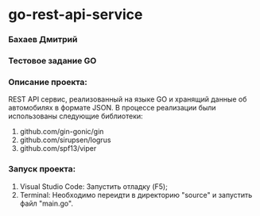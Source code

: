 # go-rest-api-service
### Бахаев Дмитрий
### Тестовое задание GO
### Описание проекта: 
REST API сервис, реализованный на языке GO и хранящий данные об автомобилях в формате JSON. 
В процессе реализации были использованы следующие библиотеки:
1) github.com/gin-gonic/gin
2) github.com/sirupsen/logrus
3) github.com/spf13/viper
### Запуск проекта:
1) Visual Studio Code: Запустить отладку (F5);
2) Terminal: Необходимо переидти в директорию "source" и запустить файл "main.go".
